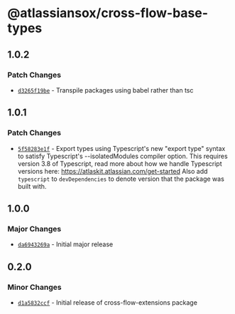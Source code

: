 # @atlassiansox/cross-flow-base-types

## 1.0.2

### Patch Changes

- [`d3265f19be`](https://bitbucket.org/atlassian/atlassian-frontend/commits/d3265f19be) - Transpile packages using babel rather than tsc

## 1.0.1

### Patch Changes

- [`5f58283e1f`](https://bitbucket.org/atlassian/atlassian-frontend/commits/5f58283e1f) - Export types using Typescript's new "export type" syntax to satisfy Typescript's --isolatedModules compiler option.
  This requires version 3.8 of Typescript, read more about how we handle Typescript versions here: https://atlaskit.atlassian.com/get-started
  Also add `typescript` to `devDependencies` to denote version that the package was built with.

## 1.0.0

### Major Changes

- [`da6943269a`](https://bitbucket.org/atlassian/atlassian-frontend/commits/da6943269a) - Initial major release

## 0.2.0

### Minor Changes

- [`d1a5832ccf`](https://bitbucket.org/atlassian/atlassian-frontend/commits/d1a5832ccf) - Initial release of cross-flow-extensions package
